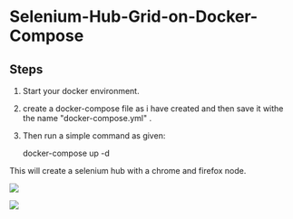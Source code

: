 # Selenium-Hub-Grid-on-Docker-Compose

## Steps

1. Start your docker environment.

2. create a docker-compose file as i have created and then save it withe the name "docker-compose.yml" .

3. Then run a simple command as given:

   docker-compose up -d 

  This will create a selenium hub with a chrome and firefox node.

![](./https://github.com/Mahesh-Bhadane/Selenium-Hub-Grid-on-Docker-Compose/blob/main/Screenshot%20from%202022-01-27%2021-22-52.png)


![](./https://github.com/Mahesh-Bhadane/Selenium-Hub-Grid-on-Docker-Compose/blob/main/Screenshot%20from%202022-01-27%2021-22-33.png)



